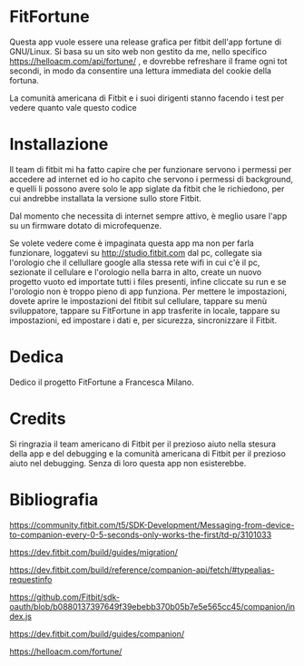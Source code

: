 # FitFortune

Questa app vuole essere una release grafica per fitbit dell'app fortune di GNU/Linux.
Si basa su un sito web non gestito da me, nello specifico https://helloacm.com/api/fortune/ , e dovrebbe refreshare il frame ogni tot secondi, in modo da consentire una lettura immediata del cookie della fortuna.

La comunità americana di Fitbit e i suoi dirigenti stanno facendo i test per vedere quanto vale questo codice


# Installazione

Il team di fitbit mi ha fatto capire che per funzionare servono i permessi per accedere ad internet ed io ho capito che servono i permessi di background, e quelli li possono avere solo le app siglate da fitbit che le richiedono, per cui andrebbe installata la versione sullo store Fitbit.

Dal momento che necessita di internet sempre attivo, è meglio usare l'app su un firmware dotato di microfequenze.

Se volete vedere come è impaginata questa app ma non per farla funzionare, loggatevi su http://studio.fitbit.com dal pc, collegate sia l'orologio che il cellullare google alla stessa rete wifi in cui c'è il pc, sezionate il cellulare e l'orologio nella barra in alto, create un nuovo progetto vuoto ed importate tutti i files presenti, infine cliccate su run e se l'orologio non è troppo pieno di app funziona. Per mettere le impostazioni, dovete aprire le impostazioni del fitibit sul cellulare, tappare su menù sviluppatore, tappare su FitFortune in app trasferite in locale, tappare su impostazioni, ed impostare i dati e, per sicurezza, sincronizzare il Fitbit.


# Dedica
Dedico il progetto FitFortune a Francesca Milano.

# Credits

Si ringrazia il team americano di Fitbit per il prezioso aiuto nella stesura della app e del debugging e la comunità americana di Fitbit per il prezioso aiuto nel debugging. Senza di loro questa app non esisterebbe.

# Bibliografia
https://community.fitbit.com/t5/SDK-Development/Messaging-from-device-to-companion-every-0-5-seconds-only-works-the-first/td-p/3101033

https://dev.fitbit.com/build/guides/migration/

https://dev.fitbit.com/build/reference/companion-api/fetch/#typealias-requestinfo

https://github.com/Fitbit/sdk-oauth/blob/b0880137397649f39ebebb370b05b7e5e565cc45/companion/index.js

https://dev.fitbit.com/build/guides/companion/

https://helloacm.com/fortune/
